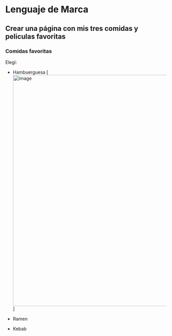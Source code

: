 # Lenguaje de Marca
## Crear una página con mis tres comidas y peliculas favoritas 

### Comidas favoritas
Elegí:
* Hambuerguesa
[<img width="1280" height="720" alt="image" src="https://github.com/user-attachments/assets/75d1087f-5b93-4b54-85f9-597f6a40280f" />]

* Ramen
* Kebab

